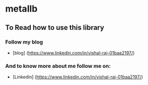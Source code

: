 # metallb

## To Read how to use this library

### Follow my blog

- [blog] (https://www.linkedin.com/in/vishal-raj-01baa2197/)

### And to know more about me follow me on:

- [Linkedin] (https://www.linkedin.com/in/vishal-raj-01baa2197/)
